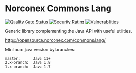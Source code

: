 Norconex Commons Lang
=============

[![Quality Gate Status](https://sonarcloud.io/api/project_badges/measure?project=Norconex_commons-lang&metric=alert_status)](https://sonarcloud.io/summary/new_code?id=Norconex_commons-lang)
[![Security Rating](https://sonarcloud.io/api/project_badges/measure?project=Norconex_commons-lang&metric=security_rating)](https://sonarcloud.io/summary/new_code?id=Norconex_commons-lang)
[![Vulnerabilities](https://sonarcloud.io/api/project_badges/measure?project=Norconex_commons-lang&metric=vulnerabilities)](https://sonarcloud.io/summary/new_code?id=Norconex_commons-lang)

Generic library complementing the Java APi with useful utilities.

https://opensource.norconex.com/commons/lang/

Minimum java version by branches:

```
master:      Java 11+
2.x-branch:  Java 1.8
1.x-branch:  Java 1.7
```

